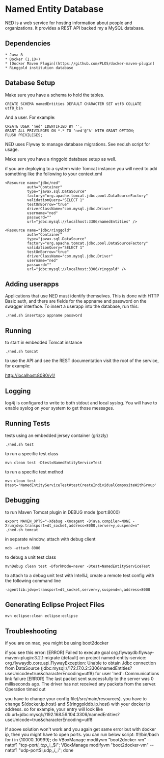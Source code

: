 Named Entity Database
=====================

NED is a web service for hosting information about people and organizations. It provides a REST API backed my a MySQL database.

Dependencies
------------
    * Java 8
    * Docker (1.10+)
    * [Docker Maven Plugin](https://github.com/PLOS/docker-maven-plugin)
    * Ringgold institution database

Database Setup
--------------

Make sure you have a schema to hold the tables. 

    CREATE SCHEMA namedEntities DEFAULT CHARACTER SET utf8 COLLATE utf8_bin

And a user. For example:
    
    CREATE USER 'ned' IDENTIFIED BY '';
    GRANT ALL PRIVILEGES ON *.* TO 'ned'@'%' WITH GRANT OPTION;
    FLUSH PRIVILEGES;

NED uses Flyway to manage database migrations. See ned.sh script for usage.

Make sure you have a ringgold database setup as well.

if you are deploying to a system wide Tomcat instance you will need to add something like the following to your context.xml

    <Resource name="jdbc/ned"
              auth="Container"
              type="javax.sql.DataSource"
              factory="org.apache.tomcat.jdbc.pool.DataSourceFactory"
              validationQuery="SELECT 1"
              testOnBorrow="true"
              driverClassName="com.mysql.jdbc.Driver"
              username="ned"
              password=""
              url="jdbc:mysql://localhost:3306/namedEntities" />
              
    <Resource name="jdbc/ringgold"
              auth="Container"
              type="javax.sql.DataSource"
              factory="org.apache.tomcat.jdbc.pool.DataSourceFactory"
              validationQuery="SELECT 1"
              testOnBorrow="true"
              driverClassName="com.mysql.jdbc.Driver"
              username="ned"
              password=""
              url="jdbc:mysql://localhost:3306/ringgold" />
              
Adding userapps
---------------

Applications that use NED must identify themselves. This is done with HTTP Basic
auth, and there are fields for the appname and password on the swagger
interface. To insert a userapp into the database, run this:

    ./ned.sh insertapp appname password

Running
-------

to start in embedded Tomcat instance

    ./ned.sh tomcat
    
to use the API and see the REST documentation visit the root of the service, for example:

[http://localhost:8080/v1/](http://localhost:8080/v1/)

Logging
-------

log4j is configured to write to both stdout and local syslog. You will have to enable syslog on your system to get those messages.

Running Tests
-------------

tests using an embedded jersey container (grizzly)

    ./ned.sh test

to run a specific test class

    mvn clean test -Dtest=NamedEntityServiceTest
    
to run a specific test method

    mvn clean test -Dtest='NamedEntityServiceTest#testCreateIndividualCompositeWithGroup'
    
Debugging
---------

to run Maven Tomcat plugin in DEBUG mode (port:8000)

    export MAVEN_OPTS="-Xdebug -Xnoagent -Djava.compiler=NONE -Xrunjdwp:transport=dt_socket,address=8000,server=y,suspend=n"
    ./ned.sh tomcat
    
in separate window, attach with debug client

    mdb -attach 8000
    
to debug a unit test class
    
    mvnDebug clean test -DforkMode=never -Dtest=NamedEntityServiceTest
    
to attach to a debug unit test with IntelliJ, create a remote test config with the following command line
    
    -agentlib:jdwp=transport=dt_socket,server=y,suspend=n,address=8000


Generating Eclipse Project Files
--------------------------------

    mvn eclipse:clean eclipse:eclipse
    
   
Troubleshooting
--------------------------------

if you are on mac, you might be using boot2docker

if you see this error: 
[ERROR] Failed to execute goal org.flywaydb:flyway-maven-plugin:3.2.1:migrate (default) on project named-entity-service: org.flywaydb.core.api.FlywayException: Unable to obtain Jdbc connection 
from DataSource (jdbc:mysql://172.17.0.2:3306/namedEntities?useUnicode=true&characterEncoding=utf8) for user 'ned': Communications link failure
[ERROR] The last packet sent successfully to the server was 0 milliseconds ago. The driver has not received any packets from the server. Operation timed out

you have to change your config file(/src/main/resources). you have to change ${docker.ip.host} and ${ringgolddb.ip.host} with your docker ip address. 
so for example, your entry will look like db.url=jdbc:mysql://192.168.59.104:3306/namedEntities?useUnicode=true&amp;characterEncoding=utf8

If above solution won't work and you again get same error but with docker ip, then you might have to open ports. you can run below script:
  #!/bin/bash
  for i in {10000..10999}; do
  VBoxManage modifyvm "boot2docker-vm" --natpf1 "tcp-port$i,tcp,,$i,,$i";
  VBoxManage modifyvm "boot2docker-vm" --natpf1 "udp-port$i,udp,,$i,,$i";
  done
